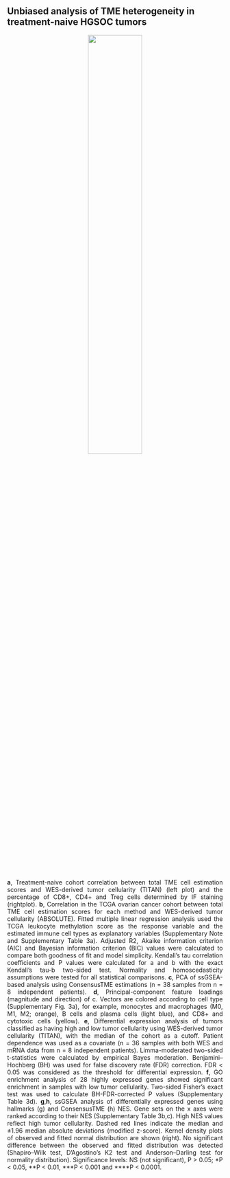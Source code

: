 ## Unbiased analysis of TME heterogeneity in treatment-naive HGSOC tumors

<p align="center">
  <img src="https://github.com/cansysbio/HGSOC_TME_Heterogeneity/blob/Figures/Figures/main/3/OVCT_Fig_m3.png" width="50%"></div>
</p>

<p align="justify">
<strong>a</strong>, Treatment-naive cohort correlation between total TME cell estimation scores and WES-derived tumor cellularity (TITAN) (left plot) and the percentage of CD8+, CD4+ and Treg cells determined by IF staining (rightplot). <strong>b</strong>, Correlation in the TCGA ovarian cancer cohort between total TME cell estimation scores for each method and WES-derived tumor cellularity (ABSOLUTE). Fitted multiple linear regression analysis used the TCGA leukocyte methylation score as the response variable and the estimated immune cell types as explanatory variables (Supplementary Note and Supplementary Table 3a). Adjusted R2, Akaike information criterion (AIC) and Bayesian information criterion (BIC) values were calculated to compare both goodness of fit and model simplicity. Kendall’s tau correlation coefficients and P values were calculated for a and b with the exact Kendall’s tau-b two-sided test. Normality and homoscedasticity assumptions were tested for all statistical comparisons. <strong>c</strong>, PCA of ssGSEA-based analysis using ConsensusTME estimations (n = 38 samples from n = 8 independent patients). <strong>d</strong>, Principal-component feature loadings (magnitude and direction) of c. Vectors are colored according to cell type (Supplementary Fig. 3a), for example, monocytes and macrophages (M0, M1, M2; orange), B cells and plasma cells (light blue), and CD8+ and cytotoxic cells (yellow). <strong>e</strong>, Differential expression analysis of tumors classified as having high and low tumor cellularity using WES-derived tumor cellularity (TITAN), with the median of the cohort as a cutoff. Patient dependence was used as a covariate (n = 36 samples with both WES and mRNA data from n = 8 independent patients). Limma-moderated two-sided t-statistics were calculated by empirical Bayes moderation. Benjamini–Hochberg (BH) was used for false discovery rate (FDR) correction. FDR < 0.05 was considered as the threshold for differential expression. <strong>f</strong>, GO enrichment analysis of 28 highly expressed genes showed significant enrichment in samples with low tumor cellularity. Two-sided Fisher’s exact test was used to calculate BH-FDR-corrected P values (Supplementary Table 3d). <strong>g</strong>,<strong>h</strong>, ssGSEA analysis of differentially expressed genes using hallmarks (g) and ConsensusTME (h) NES. Gene sets on the x axes were ranked according to their NES (Supplementary Table 3b,c). High NES values reflect high tumor cellularity. Dashed red lines indicate the median and ±1.96 median absolute deviations (modified z-score). Kernel density plots of observed and fitted normal distribution are shown (right). No significant difference between the observed and fitted distribution was detected (Shapiro–Wilk test, D’Agostino’s K2 test and Anderson–Darling test for normality distribution). Significance levels: NS (not significant), P > 0.05; *P < 0.05, **P < 0.01, ***P < 0.001 and ****P <  0.0001.
</p>
